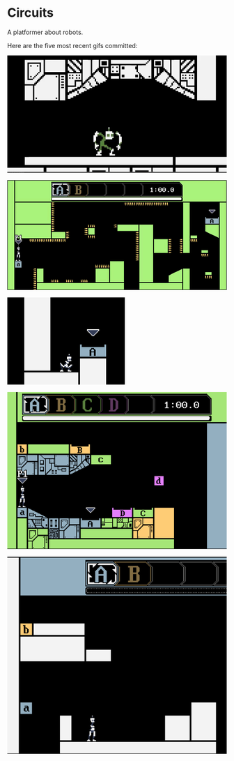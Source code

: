 # Circuits
A platformer about robots.

Here are the five most recent gifs committed:

![074-player-c-anims.gif](gifs/074-player-c-anims.gif?raw=true "074-player-c-anims")

![073-spikes.gif](gifs/073-spikes.gif?raw=true "073-spikes")

![072-goal-indicator-proximity-fade.gif](gifs/072-goal-indicator-proximity-fade.gif?raw=true "072-goal-indicator-proximity-fade")

![071-end-of-level-fadeouts.gif](gifs/071-end-of-level-fadeouts.gif?raw=true "071-end-of-level-fadeouts")

![070-player-fade-anim.gif](gifs/070-player-fade-anim.gif?raw=true "070-player-fade-anim")
